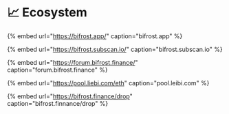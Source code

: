 # 📈 Ecosystem

{% embed url="https://bifrost.app/" caption="bifrost.app" %}

{% embed url="https://bifrost.subscan.io/" caption="bifrost.subscan.io" %}

{% embed url="https://forum.bifrost.finance/" caption="forum.bifrost.finance" %}

{% embed url="https://pool.liebi.com/eth" caption="pool.leibi.com" %}

{% embed url="https://bifrost.finance/drop" caption="bifrost.finnance/drop" %}



